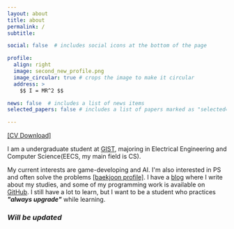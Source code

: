 ```yaml
---
layout: about
title: about
permalink: /
subtitle: 

social: false  # includes social icons at the bottom of the page

profile:
  align: right
  image: second_new_profile.png
  image_circular: true # crops the image to make it circular
  address: >
    $$ I = MR^2 $$    

news: false  # includes a list of news items
selected_papers: false # includes a list of papers marked as "selected={true}"

---
```


[[CV Download]](/assets/pdf/My_Resume_23-03-17.pdf)

I am a undergraduate student at [GIST](https://www.gist.ac.kr/kr/main.html), majoring in Electrical Engineering and Computer Science(EECS, my main field is CS).

My current interests are game-developing and AI. I'm also interested in PS and often solve the problems [[baekjoon profile]](https://www.acmicpc.net/user/jwjung0907). I have a [blog](https://blog.naver.com/jwjung0907) where I write about my studies, and some of my programming work is available on [GitHub](https://github.com/tesSer16). I still have a lot to learn, but I want to be a student who practices **_"always upgrade"_** while learning.

### **_Will be updated_**
